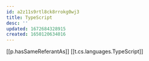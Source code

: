 ```yaml
---
id: a2z11s9rtl8ck8rrokg0wj3
title: TypeScript
desc: ''
updated: 1672684328915
created: 1650120634016
---
```


[[p.hasSameReferantAs]] [[t.cs.languages.TypeScript]]
